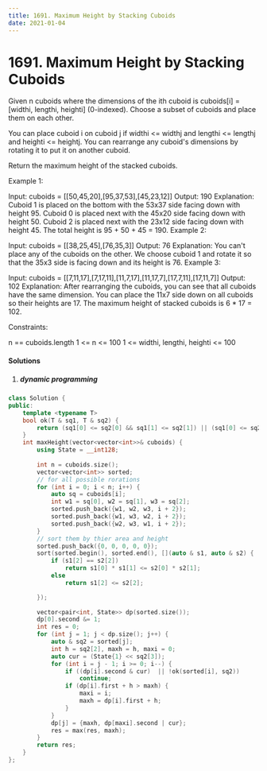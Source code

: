 ```yaml
---
title: 1691. Maximum Height by Stacking Cuboids 
date: 2021-01-04
---
```

# 1691. Maximum Height by Stacking Cuboids 
Given n cuboids where the dimensions of the ith cuboid is cuboids[i] = [widthi, lengthi, heighti] (0-indexed). Choose a subset of cuboids and place them on each other.

You can place cuboid i on cuboid j if widthi <= widthj and lengthi <= lengthj and heighti <= heightj. You can rearrange any cuboid's dimensions by rotating it to put it on another cuboid.

Return the maximum height of the stacked cuboids.

 

Example 1:



Input: cuboids = [[50,45,20],[95,37,53],[45,23,12]]
Output: 190
Explanation:
Cuboid 1 is placed on the bottom with the 53x37 side facing down with height 95.
Cuboid 0 is placed next with the 45x20 side facing down with height 50.
Cuboid 2 is placed next with the 23x12 side facing down with height 45.
The total height is 95 + 50 + 45 = 190.
Example 2:

Input: cuboids = [[38,25,45],[76,35,3]]
Output: 76
Explanation:
You can't place any of the cuboids on the other.
We choose cuboid 1 and rotate it so that the 35x3 side is facing down and its height is 76.
Example 3:

Input: cuboids = [[7,11,17],[7,17,11],[11,7,17],[11,17,7],[17,7,11],[17,11,7]]
Output: 102
Explanation:
After rearranging the cuboids, you can see that all cuboids have the same dimension.
You can place the 11x7 side down on all cuboids so their heights are 17.
The maximum height of stacked cuboids is 6 * 17 = 102.
 

Constraints:

n == cuboids.length
1 <= n <= 100
1 <= widthi, lengthi, heighti <= 100

#### Solutions

1. ##### dynamic programming


```cpp
class Solution {
public:
    template <typename T>
    bool ok(T & sq1, T & sq2) {
        return (sq1[0] <= sq2[0] && sq1[1] <= sq2[1]) || (sq1[0] <= sq2[1] && sq1[1] <= sq2[0]);
    }
    int maxHeight(vector<vector<int>>& cuboids) {
        using State = __int128;
        
        int n = cuboids.size();
        vector<vector<int>> sorted;
        // for all possible rorations
        for (int i = 0; i < n; i++) {
            auto sq = cuboids[i];
            int w1 = sq[0], w2 = sq[1], w3 = sq[2];
            sorted.push_back({w1, w2, w3, i + 2});
            sorted.push_back({w1, w3, w2, i + 2});
            sorted.push_back({w2, w3, w1, i + 2});
        }
        // sort them by thier area and height
        sorted.push_back({0, 0, 0, 0, 0});
        sort(sorted.begin(), sorted.end(), [](auto & s1, auto & s2) {
            if (s1[2] == s2[2])
                return s1[0] * s1[1] <= s2[0] * s2[1];
            else
                return s1[2] <= s2[2];

        });
        
        vector<pair<int, State>> dp(sorted.size());
        dp[0].second &= 1;
        int res = 0;
        for (int j = 1; j < dp.size(); j++) {
            auto & sq2 = sorted[j];
            int h = sq2[2], maxh = h, maxi = 0;
            auto cur = (State{1} << sq2[3]);
            for (int i = j - 1; i >= 0; i--) {
                if ((dp[i].second & cur)  || !ok(sorted[i], sq2))
                    continue;
                if (dp[i].first + h > maxh) {
                    maxi = i;
                    maxh = dp[i].first + h;
                }
            }
            dp[j] = {maxh, dp[maxi].second | cur};
            res = max(res, maxh);
        }
        return res;
    }
};
```